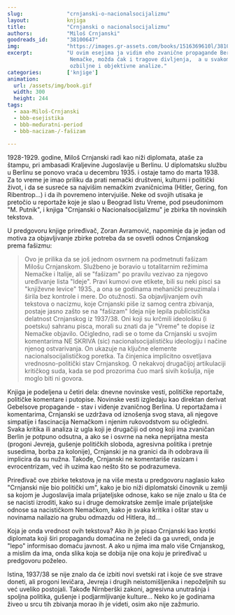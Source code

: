 ```yaml
---
slug:              "crnjanski-o-nacionalsocijalizmu"
layout:            knjiga
title:             "Crnjanski o nacionalsocijalizmu"
authors:           "Miloš Crnjanski"
goodreads_id:      "38100647"
img:               "https://images.gr-assets.com/books/1516369610l/38100647.jpg"
excerpt:           "U ovim esejima ja vidim eho zvanične propagande Berlina, oprezni respekt nacionalsocijalističke 
                    Nemačke, možda čak i tragove divljenja,  a u svakom slučaju odsustvo bilo kakve kritike, osude ili 
                    ozbiljne i objektivne analize."
categories:        ['knjige']
animation:
  url: /assets/img/book.gif
  width: 300
  height: 244
tags:
  - aaa-Miloš-Crnjanski
  - bbb-esejistika
  - bbb-međuratni-period
  - bbb-nacizam-/-fašizam
  
---
```


1928-1929. godine, Miloš Crnjanski radi kao niži diplomata, ataše za štampu, pri ambasadi Kraljevine Jugoslavije u 
Berlinu. U diplomatsku službu u Berlinu se ponovo vraća u decembru 1935. i ostaje tamo do marta 1938. Za to vreme je 
imao priliku da prati nemački društveni, kulturni i politički život, i da se susreće sa najvišim nemačkim zvaničnicima 
(Hitler, Gering, fon Ribentrop...) i da ih povremeno intervjuiše. Neke od svojih utisaka je pretočio u reportaže koje 
je slao u Beograd listu Vreme, pod pseudonimom "M. Putnik", i knjiga "Crnjanski o Nacionalsocijalizmu" je zbirka tih 
novinskih tekstova.

U predgovoru knjige priređivač, Zoran Avramović, napominje da je jedan od motiva za objavljivanje zbirke potreba da se 
osvetli odnos Crnjanskog prema fašizmu:

<blockquote>
Ovo je prilika da se još jednom osvrnem na podmetnuti fašizam Milošu Crnjanskom. Službeno je boravio u totalitarnim 
režimima Nemačke i Italije, ali se "fašizam" po pravilu vezivao za njegovo uređivanje lista "Ideje". Pravi kumovi ove 
etikete, bili su neki pisci sa "književne levice" 1935., a ona se godinama mehanički preuzimala i širila bez kontrole 
i mere. Do otužnosti. Sa objavljivanjem ovih tekstova o nacizmu, koje Crnjanski piše iz samog centra zbivanja, postaje 
jasno zašto se na "fašizam" Ideja nije lepila publicistička delatnost Crnjanskog iz 1937/38. Oni koji su krčmili 
ideološku (i poetsku) sahranu pisca, morali su znati da je "Vreme" te dopise iz Nemačke objavilo. Očigledno, radi se o 
tome da Crnjanski u svojim komentarima NE SKRIVA (sic) nacionalsocijalističku ideologiju i načine njenog ostvarivanja. 
On ukazuje na ključne elemente nacionalsocijalističkog poretka. Ta činjenica implicitno osvetljava vrednosno-politički 
stav Crnjanskog. O nekakvoj drugačijoj artikulaciji kritičkog suda, kada se pod prozorima čuo marš sivih košulja, nije 
moglo biti ni govora.
</blockquote>


Knjiga je podeljena u četiri dela: dnevne novinske vesti, političke reportaže, političke komentare i putopise. Novinske 
vesti izgledaju kao direktan derivat Gebelsove propagande - stav i viđenje zvaničnog Berlina. U reportažama i 
komentarima, Crnjanski se uzdržava od iznošenja svog stava, ali njegove simpatije i fascinacija Nemačkom i njenim 
rukovodstvom su očigledni. Svaka kritika ili analiza iz ugla koji je drugačiji od onog koji ima zvaničan Berlin je 
potpuno odsutna, a ako se i osvrne na neka neprijatna mesta (progoni Jevreja, gušenje političkih sloboda, agresivna 
politika i pretnje susedima, borba za kolonije), Crnjanski je na granici da ih odobrava ili implicira da su nužna. 
Takođe, Crnjanski ne komentariše rasizam i evrocentrizam, već ih uzima kao nešto što se podrazumeva.

Priređivač ove zbirke tekstova je na više mesta u predgovoru naglasio kako "Crnjanski nije bio politički um", kako je 
bio niži diplomatski činovnik u zemlji sa kojom je Jugoslavija imala prijateljske odnose, kako se nije znalo u šta će 
se nacisti izroditi, kako su i druge demokratske zemlje imale prijateljske odnose sa nacističkom Nemačkom, kako je 
svaka kritika i oštar stav u novinama nailazio na grubu odmazdu od Hitlera, itd...

Koja je onda vrednost ovih tekstova? Ako ih je pisao Crnjanski kao krotki diplomata koji širi propagandu domaćina ne 
želeći da ga uvredi, onda je "lepo" informisao domaću javnost. A ako u njima ima malo više Crnjanskog, a mislim da ima, 
onda slika koja se dobija nije ona koju je priređivač u predgovoru poželeo.

Istina, 1937/38 se nije znalo da će izbiti novi svetski rat i koje će sve strave doneti, ali progoni levičara, Jevreja 
i drugih neistomišljenika i nepoželjnih su već uveliko postojali. Takođe Nirnberški zakoni, agresivna unutrašnja i 
spoljna politika, gušenje i podjarmljivanje kulture... Neko ko je godinama živeo u srcu tih zbivanja morao ih je videti, 
osim ako nije zažmurio.